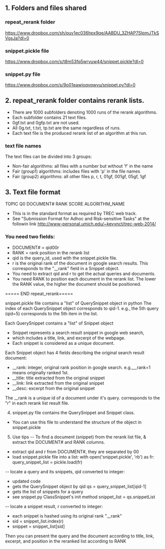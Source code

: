 ## 1. Folders and files shared
### repeat_rerank folder 
https://www.dropbox.com/sh/puv1ec036hpx9qe/AABDU_3ZHAP7SIpmJTkSVgsJa?dl=0
### snippet.pickle file 
https://www.dropbox.com/s/t8m53fq5wrvuw44/snippet.pickle?dl=0
### snippet.py file
https://www.dropbox.com/s/9o01eawjoqyqwvu/snippet.py?dl=0

## 2. repeat_rerank folder contains rerank lists. 
* There are 1000 subfolders denoting 1000 runs of the rerank algorithms. 
* Each subfolder contains 21 text files. 
* 0gf.txt and 0gfp.txt are not used. 
* All 0g.txt, t.txt, tp.txt are the same regardless of runs. 
* Each text file is the produced rerank list of an algorithm at this run.

### text file names 
The text files can be divided into 3 groups:
* Non-fair algorithms: all files with a number but without 'f' in the name
* Fair (group1) algorithms: includes files with 'p' in the file names
* Fair (group2) algorithms: all other files  p, r, t, 01gf, 001gf, 05gf, 1gf

## 3. Text file format 
TOPIC    Q0    DOCUMENT#    RANK    SCORE    ALGORITHM_NAME
* This is in the standard format as required by TREC web track.
* See "Submission Format for Adhoc and Risk-sensitive Tasks" at the followin link
http://www-personal.umich.edu/~kevynct/trec-web-2014/

### You need two fields: 
* DOCUMENT# = qid00r
* RANK = rank position in the rerank list
* qid is the query_id, used with the snippet.pickle file. 
* r is the original rank of the document in google search results. This corresponds to the "__rank" field in a Snippet object.  
* You need to extract qid and r to get the actual queries and documents. 
* You need RANK to position each document in the rerank list. The lower the RANK value, the higher the document should be positioned. 

===== END repeat_rerank=====

snippet.pickle file contains a "list" of QuerySnippet object in python
The index of each QuerySnippet object corresponds to qid-1. 
  e.g., the 5th query (qid=5) corresponds to the 5th item in the list. <br />

Each QuerySnippet contains a "list" of Snippet object
* Snippet represents a search result snippet in google web search,
* which includes a title, link, and excerpt of the webpage.
* Each snippet is considered as a unique document.

Each Snippet object has 4 fields describing the original search result document:
* __rank: integer, original rank position in google search. e.g.,__rank=1 means originally ranked 1st.
* __title: title extracted from the original snippet
* __link: link extracted from the original snippet
* __desc: excerpt from the original snippet

The __rank is a unique id of a document under it's query. corresponds to the "r" in each rerank list result file. 


4. snippet.py file contains the QuerySnippet and Snippet class. 
* You can use this file to understand the structure of the object in snippet.pickle 

5. Use tips
-- To find a document (snippet) from the rerank list file,
& extract the DOCUMENT#  and RANK columns.
* extract qid and r from DOCUMENT#, they are separated by 00
* load snippet.pickle file into a list:
with open('snippet.pickle', 'rb') as fr:
	query_snippet_list = pickle.load(fr)

-- locate a query and its snippets, qid converted to integer:
* updated code
* gets the QuerySnippet object by qid
qs = query_snippet_list[qid-1]	
* gets the list of snippets for a query
* see snippet.py ClassSnippet's init method
snippet_list = qs.snippetList

-- locate a snippet result, r converted to integer:
* each snippet is hashed using its original rank "__rank"
* sid = snippet_list.index(r)
* snippet = snippet_list[sid]

Then you can present the query and the document according to title, link, excerpt, and position in the reranked list according to RANK



